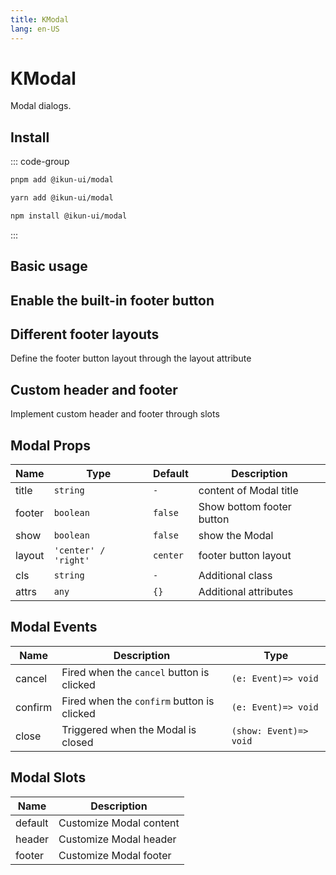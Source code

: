 ```yaml
---
title: KModal
lang: en-US
---
```


# KModal

Modal dialogs.

## Install

::: code-group

```bash [pnpm]
pnpm add @ikun-ui/modal
```

```bash [yarn]
yarn add @ikun-ui/modal
```

```bash [npm]
npm install @ikun-ui/modal
```

:::

## Basic usage

<demo src="../../../../example/modal/basic.svelte" github="Modal"></demo>

## Enable the built-in footer button

<demo src="../../../../example/modal/footer.svelte" github="Modal"></demo>

## Different footer layouts

Define the footer button layout through the layout attribute

<demo src="../../../../example/modal/layout.svelte" github="Modal"></demo>

## Custom header and footer

Implement custom header and footer through slots

<demo src="../../../../example/modal/custom.svelte" github="Modal"></demo>

## Modal Props

| Name   | Type                 | Default  | Description               |
| ------ | -------------------- | -------- | ------------------------- |
| title  | `string`             | `-`      | content of Modal title    |
| footer | `boolean`            | `false`  | Show bottom footer button |
| show   | `boolean`            | `false`  | show the Modal            |
| layout | `'center' / 'right'` | `center` | footer button layout      |
| cls    | `string`             | `-`      | Additional class          |
| attrs  | `any`                | `{}`     | Additional attributes     |

## Modal Events

| Name    | Description                                | Type                   |
| ------- | ------------------------------------------ | ---------------------- |
| cancel  | Fired when the `cancel` button is clicked  | `(e: Event)=> void`    |
| confirm | Fired when the `confirm` button is clicked | `(e: Event)=> void`    |
| close   | Triggered when the Modal is closed         | `(show: Event)=> void` |

## Modal Slots

| Name    | Description             |
| ------- | ----------------------- |
| default | Customize Modal content |
| header  | Customize Modal header  |
| footer  | Customize Modal footer  |
